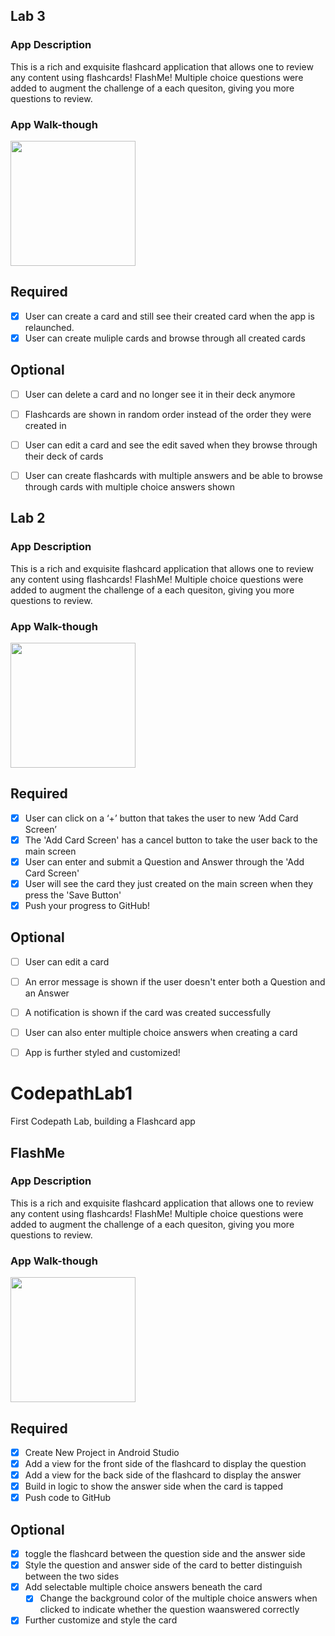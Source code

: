 

## Lab 3

### App Description
This is a rich and exquisite flashcard application that allows one to review any content using flashcards! FlashMe!
Multiple choice questions were added to augment the challenge of a each quesiton, giving you more questions to review.

### App Walk-though


<img src="https://i.imgur.com/eZzqaRG.gif" width=200><br>

## Required
- [x] User can create a card and still see their created card when the app is relaunched.
- [x] User can create muliple cards and browse through all created cards

## Optional
- [ ] User can delete a card and no longer see it in their deck anymore
- [ ] Flashcards are shown in random order instead of the order they were created in
- [ ] User can edit a card and see the edit saved when they browse through their deck of cards
- [ ] User can create flashcards with multiple answers and be able to browse through cards with multiple choice answers shown



## Lab 2

### App Description
This is a rich and exquisite flashcard application that allows one to review any content using flashcards! FlashMe!
Multiple choice questions were added to augment the challenge of a each quesiton, giving you more questions to review.

### App Walk-though
<img src="https://i.imgur.com/LQo5Pdk.gif" width=200><br>



## Required
- [x] User can click on a ‘+’ button that takes the user to new ‘Add Card Screen’
- [x] The 'Add Card Screen' has a cancel button to take the user back to the main screen
- [x] User can enter and submit a Question and Answer through the 'Add Card Screen'
- [x] User will see the card they just created on the main screen when they press the 'Save Button'
- [x] Push your progress to GitHub!

## Optional
- [ ] User can edit a card
- [ ] An error message is shown if the user doesn't enter both a Question and an Answer
- [ ] A notification is shown if the card was created successfully
- [ ] User can also enter multiple choice answers when creating a card
- [ ] App is further styled and customized!



# CodepathLab1
First Codepath Lab, building a Flashcard app
## FlashMe

### App Description
This is a rich and exquisite flashcard application that allows one to review any content using flashcards! FlashMe!
Multiple choice questions were added to augment the challenge of a each quesiton, giving you more questions to review.

### App Walk-though

<img src="https://i.imgur.com/NVoTYgf.gif" width=200><br>

## Required
- [x] Create New Project in Android Studio
- [x] Add a view for the front side of the flashcard to display the question
- [x] Add a view for the back side of the flashcard to display the answer
- [x] Build in logic to show the answer side when the card is tapped
- [x] Push code to GitHub
## Optional
- [x] toggle the flashcard between the question side and the answer side
- [x] Style the question and answer side of the card to better distinguish between the two sides
- [x] Add selectable multiple choice answers beneath the card
   - [x] Change the background color of the multiple choice answers when clicked to indicate whether the question waanswered correctly
- [x] Further customize and style the card
